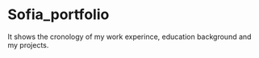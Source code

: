 # Sofia_portfolio

It shows the cronology of my work experince, education background and my projects.
